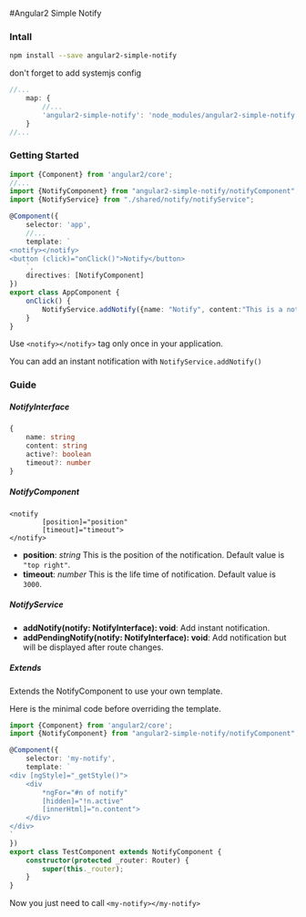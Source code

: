 #Angular2 Simple Notify

### Intall

```bash
npm install --save angular2-simple-notify
```

don't forget to add systemjs config

```js
//...
    map: {
        //...
        'angular2-simple-notify': 'node_modules/angular2-simple-notify'
    }
//...
```

### Getting Started

```ts
import {Component} from 'angular2/core';
//...
import {NotifyComponent} from "angular2-simple-notify/notifyComponent";
import {NotifyService} from "./shared/notify/notifyService";

@Component({
    selector: 'app',
    //...
    template: `
<notify></notify>
<button (click)="onClick()">Notify</button>
    `,
    directives: [NotifyComponent]
})
export class AppComponent {
    onClick() {
        NotifyService.addNotify({name: "Notify", content:"This is a notification."})
    }
}
```

Use `<notify></notify>` tag only once in your application.

You can add an instant notification with `NotifyService.addNotify()`


### Guide

##### NotifyInterface

```ts
{
    name: string
    content: string
    active?: boolean
    timeout?: number
}
```

##### NotifyComponent

```
<notify
        [position]="position"
        [timeout]="timeout">
</notify>
```

- **position**: *string* This is the position of the notification. Default value is `"top right"`.
- **timeout**: *number* This is the life time of notification. Default value is `3000`.

##### NotifyService

- **addNotify(notify: NotifyInterface): void**: Add instant notification.
- **addPendingNotify(notify: NotifyInterface): void**: Add notification but will be displayed after route changes.

##### Extends

Extends the NotifyComponent to use your own template.

Here is the minimal code before overriding the template.

```ts
import {Component} from 'angular2/core';
import {NotifyComponent} from "angular2-simple-notify/notifyComponent";

@Component({
    selector: 'my-notify',
    template: `
<div [ngStyle]="_getStyle()">
    <div
        *ngFor="#n of notify"
        [hidden]="!n.active"
        [innerHtml]="n.content">
    </div>
</div>
`
})
export class TestComponent extends NotifyComponent {
    constructor(protected _router: Router) {
        super(this._router);
    }
}
```

Now you just need to call `<my-notify></my-notify>`
